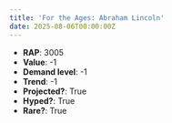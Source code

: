 ```yaml
---
title: 'For the Ages: Abraham Lincoln'
date: 2025-08-06T00:00:00Z
---
```

- **RAP**: 3005
- **Value**: -1
- **Demand level**: -1
- **Trend**: -1
- **Projected?**: True
- **Hyped?**: True
- **Rare?**: True
